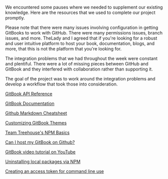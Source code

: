 We encountered some pauses where we needed to supplement our existing knowledge. Here are the resources that we used to complete our project promptly.

Please note that there were many issues involving configuration in getting GitBooks to work with GitHub. There were many permissions issues, branch issues, and more. TheLady and I agreed that if you're looking for a robust and user intuitive platform to host your book, documentation, blogs, and more, that this is not the platform that you're looking for.

The integration problems that we had throughout the week were constant and plentiful. There were a lot of missing pieces between GitHub and GitBook and they interfered with collaboration rather than supporting it.

The goal of the project was to work around the integration problems and develop a workflow that took those into consideration.

​[GitBook API Reference](https://www.gitbook.com/book/lisabronwyn/gitbook-documentation/edit#)​  


​[GitBook Documentation](https://www.gitbook.com/book/lisabronwyn/gitbook-documentation/edit#)​

​[Github Markdown Cheatsheet](https://www.gitbook.com/book/lisabronwyn/gitbook-documentation/edit#)​

​[Customizing GitBook Themes](https://www.gitbook.com/book/lisabronwyn/gitbook-documentation/edit#)​

​[Team Treehouse's NPM Basics](https://www.gitbook.com/book/lisabronwyn/gitbook-documentation/edit#)​

​[Can I host my GitBook on Github?](https://www.gitbook.com/book/lisabronwyn/gitbook-documentation/edit#)​

​[GitBook video tutorial on YouTube](https://www.gitbook.com/book/lisabronwyn/gitbook-documentation/edit#)​

​[Uninstalling local packages via NPM](https://www.gitbook.com/book/lisabronwyn/gitbook-documentation/edit#)​

​[Creating an access token for command line use](https://www.gitbook.com/book/lisabronwyn/gitbook-documentation/edit#)​

